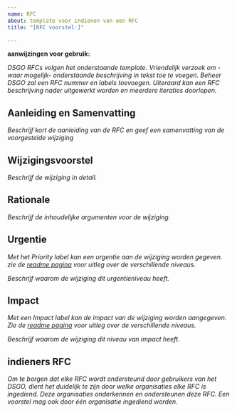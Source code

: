 ```yaml
---
name: RFC
about: template voor indienen van een RFC
title: "[RFC voorstel:]"

---
```


**aanwijzingen voor gebruik:**

*DSGO RFCs volgen het onderstaande template. Vriendelijk verzoek om -waar mogelijk- onderstaande beschrijving in tekst toe te voegen. Beheer DSGO zal een RFC nummer en labels toevoegen. Uiteraard kan een RFC beschrijving nader uitgewerkt worden en meerdere iteraties doorlopen.*

## Aanleiding en Samenvatting

*Beschrijf kort de aanleiding van de RFC en geef een samenvatting van de voorgestelde wijziging*

## Wijzigingsvoorstel

*Beschrijf de wijziging in detail.*

## Rationale

*Beschrijf de inhoudelijke argumenten voor de wijziging.*

## Urgentie

*Met het Priority label kan een urgentie aan de wijziging worden gegeven. zie de [readme pagina](https://github.com/nl-digigo/DSGO/blob/main/README.md) voor uitleg over de verschillende niveaus.*

*Beschrijf waarom de wijziging dit urgentieniveau heeft.*

## Impact

*Met een Impact label kan de impact van de wijziging worden aangegeven.
Zie de [readme pagina](https://github.com/nl-digigo/DSGO/blob/main/README.md) voor uitleg over de verschillende niveaus.*

*Beschrijf waarom de wijziging dit niveau van impact heeft.*

## indieners RFC

*Om te borgen dat elke RFC wordt ondersteund door gebruikers van het DSGO, dient het duidelijk te zijn door welke organisaties elke RFC is ingediend. Deze organisaties onderkennen en ondersteunen deze RFC. Een voorstel mag ook door één organisatie ingediend worden.*
